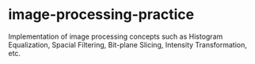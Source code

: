 # image-processing-practice
Implementation of image processing concepts such as Histogram Equalization, Spacial Filtering, Bit-plane Slicing, Intensity Transformation, etc.
